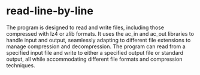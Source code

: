 
# read-line-by-line

The program is designed to read and write files, including those compressed with lz4 or zlib formats. It uses the ac_in and ac_out libraries to handle input and output, seamlessly adapting to different file extensions to manage compression and decompression. The program can read from a specified input file and write to either a specified output file or standard output, all while accommodating different file formats and compression techniques.

